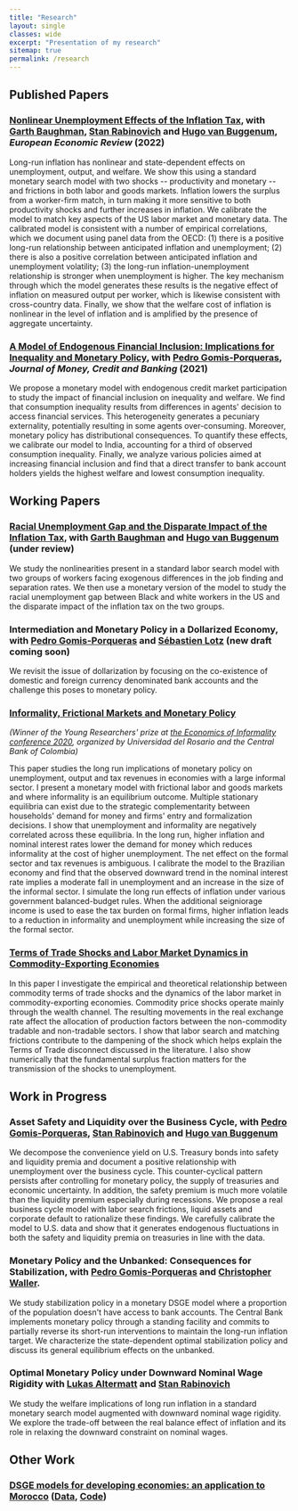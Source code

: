 ```yaml
---
title: "Research"
layout: single
classes: wide
excerpt: "Presentation of my research"
sitemap: true
permalink: /research
---
```

## Published Papers

### [Nonlinear Unemployment Effects of the Inflation Tax](https://www.sciencedirect.com/science/article/pii/S0014292122001465), with [Garth Baughman](https://www.garthbaughman.com/), [Stan Rabinovich](https://sites.google.com/site/stanrabinovicheconomics/home) and [Hugo van Buggenum](https://sites.google.com/view/buggenum/home), *European Economic Review* (2022)

Long-run inflation has nonlinear and state-dependent effects on unemployment, output, and welfare. We show this using a standard monetary search model with two shocks -- productivity and monetary -- and frictions in both labor and goods  markets. Inflation lowers  the surplus from a worker-firm match, in turn making it more sensitive to both productivity shocks and further increases in inflation. We calibrate the model to match key aspects of the US  labor market and monetary data. The calibrated model is consistent with a number of empirical correlations, which we document using panel data from the OECD: (1) there is a positive long-run relationship between anticipated inflation and unemployment; (2) there is also a positive correlation between anticipated inflation and unemployment volatility; (3) the long-run inflation-unemployment relationship is stronger when unemployment is higher. The key mechanism through which the model generates these results is the negative effect of inflation on measured output per worker, which is likewise consistent with cross-country data. Finally, we show that the welfare cost of inflation is nonlinear in the level of inflation and is amplified by the presence of aggregate uncertainty. 

### [A Model of Endogenous Financial Inclusion: Implications for Inequality and Monetary Policy](https://ideas.repec.org/p/zur/econwp/310.html), with [Pedro Gomis-Porqueras](https://sites.google.com/site/pedrogomisporqueras/), *Journal of Money, Credit and Banking* (2021)

We propose a monetary model with endogenous credit market participation to study the impact of financial inclusion on inequality and welfare. We find that consumption inequality results from differences in agents' decision to access financial services. This heterogeneity generates a pecuniary externality, potentially resulting in some agents over-consuming. Moreover, monetary policy has distributional consequences. To quantify these effects, we calibrate our model to India, accounting for a third of observed consumption inequality. Finally, we analyze various policies aimed at increasing financial inclusion and find that a direct transfer to bank account holders yields the highest welfare and lowest consumption inequality.

## Working Papers

### [Racial Unemployment Gap and the Disparate Impact of the Inflation Tax](https://www.federalreserve.gov/econres/feds/files/2023017pap.pdf), with [Garth Baughman](https://www.garthbaughman.com/) and [Hugo van Buggenum](https://sites.google.com/view/buggenum/home) (under review)

We study the nonlinearities present in a standard labor search model with two groups of workers facing exogenous differences in the job finding and separation rates. We then use a monetary version of the model to study the racial unemployment gap between Black and white workers in the US and the disparate impact of the inflation tax on the two groups.

### Intermediation and Monetary Policy in a Dollarized Economy, with [Pedro Gomis-Porqueras](https://sites.google.com/site/pedrogomisporqueras/) and [Sébastien Lotz](http://lemma.u-paris2.fr/fr/node/35) (new draft coming soon)

We revisit the issue of dollarization by focusing on the co-existence of domestic and foreign currency denominated bank accounts and the challenge this poses to monetary policy.

### [Informality, Frictional Markets and Monetary Policy](https://maitlahcen.github.io/pdfs/maitlahcen_jmp.pdf)

*(Winner of the Young Researchers' prize at [the Economics of Informality conference 2020](https://urosario.edu.co/The-Economics-of-Informality-Conference/home/), organized by Universidad del Rosario and the Central Bank of Colombia)*

This paper studies the long run implications of monetary policy on unemployment, output and tax revenues in economies with a large informal sector. I present a monetary model with frictional labor and goods markets and where informality is an equilibrium outcome. Multiple stationary equilibria can exist due to the strategic complementarity between households' demand for money and firms' entry and formalization decisions. I show that unemployment and informality are negatively correlated across these equilibria. In the long run, higher inflation and nominal interest rates lower the demand for money which reduces informality at the cost of higher unemployment. The net effect on the formal sector and tax revenues is ambiguous. I calibrate the model to the Brazilian economy and find that the observed downward trend in the nominal interest rate implies a moderate fall in unemployment and an increase in the size of the informal sector. I simulate the long run effects of inflation under various government balanced-budget rules. When the additional seigniorage income is used to ease the tax burden on formal firms, higher inflation leads to a reduction in informality and unemployment while increasing the size of the formal sector.

### [Terms of Trade Shocks and Labor Market Dynamics in Commodity-Exporting Economies](https://maitlahcen.github.io/pdfs/comm_tot_lmdynamics_paper.pdf)

In this paper I investigate the empirical and theoretical relationship between commodity terms of trade shocks and the dynamics of the labor market in commodity-exporting economies. Commodity price shocks operate mainly through the wealth channel. The resulting movements in the real exchange rate affect the allocation of production factors between the non-commodity tradable and non-tradable sectors. I show that labor search and matching frictions contribute to the dampening of the shock which helps explain the Terms of Trade disconnect discussed in the literature. I also show numerically that the fundamental surplus fraction matters for the transmission of the shocks to unemployment.

## Work in Progress

### Asset Safety and Liquidity over the Business Cycle, with [Pedro Gomis-Porqueras](https://sites.google.com/site/pedrogomisporqueras/), [Stan Rabinovich](https://sites.google.com/site/stanrabinovicheconomics/home) and [Hugo van Buggenum](https://sites.google.com/view/buggenum/home)

We decompose the convenience yield on U.S. Treasury bonds into safety and liquidity premia and document a positive relationship with unemployment over the business cycle. This counter-cyclical pattern persists after controlling for monetary policy, the supply of treasuries and economic uncertainty. In addition, the safety premium is much more volatile than the liquidity premium especially during recessions. We propose a real business cycle model with labor search frictions, liquid assets and corporate default to rationalize these findings. We carefully calibrate the model to U.S. data and show that it generates endogenous fluctuations in both the safety and liquidity premia on treasuries in line with the data.

### Monetary Policy and the Unbanked: Consequences for Stabilization, with [Pedro Gomis-Porqueras](https://sites.google.com/site/pedrogomisporqueras/) and [Christopher Waller](https://research.stlouisfed.org/econ/waller/sel/).

We study stabilization policy in a monetary DSGE model where a proportion of the population doesn't have access to bank accounts. The Central Bank implements monetary policy through a standing facility and commits to partially reverse its short-run interventions to maintain the long-run inflation target. We characterize the state-dependent optimal stabilization policy and discuss its general equilibrium effects on the unbanked.

### Optimal Monetary Policy under Downward Nominal Wage Rigidity with [Lukas Altermatt](https://sites.google.com/view/lukasaltermatt) and [Stan Rabinovich](https://sites.google.com/site/stanrabinovicheconomics/home)

We study the welfare implications of long run inflation in a standard monetary search model augmented with downward nominal wage rigidity. We explore the trade-off between the real balance effect of inflation and its role in relaxing the downward constraint on nominal wages.


## Other Work

### [DSGE models for developing economies: an application to Morocco](https://ideas.repec.org/p/pra/mprapa/63404.html) ([Data](https://www.dropbox.com/s/vcvmrj2pm7usi0x/NK_SOE_Data.xlsx?raw=1), [Code](https://www.dropbox.com/s/7tga95wuabfynqx/nk_soe_inf_code.zip?raw=1))
